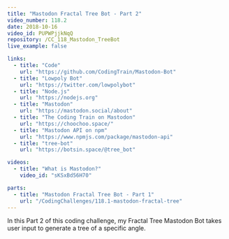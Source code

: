 ```yaml
---
title: "Mastodon Fractal Tree Bot - Part 2"
video_number: 118.2
date: 2018-10-16
video_id: PUPWPjjkNqQ
repository: /CC_118_Mastodon_TreeBot
live_example: false

links:
  - title: "Code"
    url: "https://github.com/CodingTrain/Mastodon-Bot"
  - title: "Lowpoly Bot"
    url: "https://twitter.com/lowpolybot"
  - title: "Node.js"
    url: "https://nodejs.org"
  - title: "Mastodon"
    url: "https://mastodon.social/about"
  - title: "The Coding Train on Mastodon"
    url: "https://choochoo.space/"
  - title: "Mastodon API on npm"
    url: "https://www.npmjs.com/package/mastodon-api"
  - title: "tree-bot"
    url: "https://botsin.space/@tree_bot"

videos:
  - title: "What is Mastodon?"
    video_id: "sKSxBd56H70"

parts:
  - title: "Mastodon Fractal Tree Bot - Part 1"
    url: "/CodingChallenges/118.1-mastodon-fractal-tree"
---
```


In this Part 2 of this coding challenge, my Fractal Tree Mastodon Bot takes user input to generate a tree of a specific angle.

